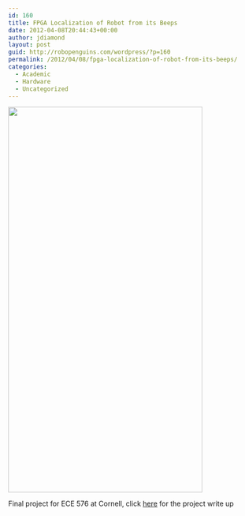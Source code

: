 ```yaml
---
id: 160
title: FPGA Localization of Robot from its Beeps
date: 2012-04-08T20:44:43+00:00
author: jdiamond
layout: post
guid: http://robopenguins.com/wordpress/?p=160
permalink: /2012/04/08/fpga-localization-of-robot-from-its-beeps/
categories:
  - Academic
  - Hardware
  - Uncategorized
---
```

<img alt="" src="http://people.ece.cornell.edu/land/courses/ece5760/FinalProjects/f2009/jmd242_aps243/576JonAllisite/site/images/CIMG0026.JPG" title="Display" class="alignnone" width="394" height="782" />

Final project for ECE 576 at Cornell, click [here](http://people.ece.cornell.edu/land/courses/ece5760/FinalProjects/f2009/jmd242_aps243/576JonAllisite/site/index.html) for the project write up